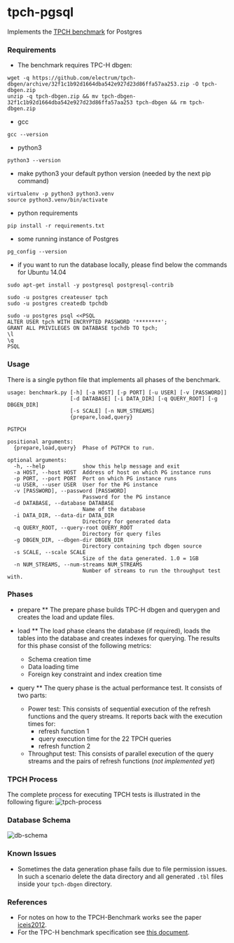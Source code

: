 # tpch-pgsql
Implements the [TPCH benchmark](http://www.tpc.org/tpch/) for Postgres

### Requirements
* The benchmark requires TPC-H dbgen:

```
wget -q https://github.com/electrum/tpch-dbgen/archive/32f1c1b92d1664dba542e927d23d86ffa57aa253.zip -O tpch-dbgen.zip
unzip -q tpch-dbgen.zip && mv tpch-dbgen-32f1c1b92d1664dba542e927d23d86ffa57aa253 tpch-dbgen && rm tpch-dbgen.zip
```

* gcc
```
gcc --version
```
* python3
```
python3 --version
```
* make python3 your default python version (needed by the next pip command)
```
virtualenv -p python3 python3.venv
source python3.venv/bin/activate
```
* python requirements
```
pip install -r requirements.txt
```
* some running instance of Postgres
```
pg_config --version
```
* if you want to run the database locally, please find below the commands for Ubuntu 14.04
```
sudo apt-get install -y postgresql postgresql-contrib

sudo -u postgres createuser tpch
sudo -u postgres createdb tpchdb

sudo -u postgres psql <<PSQL
ALTER USER tpch WITH ENCRYPTED PASSWORD '********';
GRANT ALL PRIVILEGES ON DATABASE tpchdb TO tpch;
\l
\q
PSQL
```

### Usage
There is a single python file that implements all phases of the benchmark.

```
usage: benchmark.py [-h] [-a HOST] [-p PORT] [-u USER] [-v [PASSWORD]]
                    [-d DATABASE] [-i DATA_DIR] [-q QUERY_ROOT] [-g DBGEN_DIR]
                    [-s SCALE] [-n NUM_STREAMS]
                    {prepare,load,query}

PGTPCH

positional arguments:
  {prepare,load,query}  Phase of PGTPCH to run.

optional arguments:
  -h, --help            show this help message and exit
  -a HOST, --host HOST  Address of host on which PG instance runs
  -p PORT, --port PORT  Port on which PG instance runs
  -u USER, --user USER  User for the PG instance
  -v [PASSWORD], --password [PASSWORD]
                        Password for the PG instance
  -d DATABASE, --database DATABASE
                        Name of the database
  -i DATA_DIR, --data-dir DATA_DIR
                        Directory for generated data
  -q QUERY_ROOT, --query-root QUERY_ROOT
                        Directory for query files
  -g DBGEN_DIR, --dbgen-dir DBGEN_DIR
                        Directory containing tpch dbgen source
  -s SCALE, --scale SCALE
                        Size of the data generated. 1.0 = 1GB
  -n NUM_STREAMS, --num-streams NUM_STREAMS
                        Number of streams to run the throughput test with.
```

### Phases
* prepare 
** The prepare phase builds TPC-H dbgen and querygen and creates the load and update files. 

* load 
** The load phase cleans the database (if required), loads the tables into the database and 
creates indexes for querying. The results for this phase consist of the following metrics:
    * Schema creation time
    * Data loading time
    * Foreign key constraint and index creation time

* query
** The query phase is the actual performance test. It consists of two parts:
    * Power test: This consists of sequential execution of the refresh functions and the query streams. It reports back with the execution times for:
        * refresh function 1
        * query execution time for the 22 TPCH queries
        * refresh function 2
    * Throughput test: This consists of parallel execution of the query streams and the pairs of refresh functions (*not implemented yet*)

### TPCH Process
The complete process for executing TPCH tests is illustrated in the following figure:
![tpch-process](images/tpch_process.png "TPCH Benchmark Process")

### Database Schema
![db-schema](images/TPC-H_Datamodel.png "TPCH Database Schema")

### Known Issues
* Sometimes the data generation phase fails due to file permission issues. In such a scenario delete the data directory and all generated `.tbl` files inside your `tpch-dbgen` directory.

### References

* For notes on how to the TPCH-Benchmark works see the paper [iceis2012](https://github.com/Data-Science-Platform/tpch-pgsql/blob/master/iceis2012.pdf).
* For the TPC-H benchmark specification see [this document](http://www.tpc.org/tpc_documents_current_versions/pdf/tpc-h_v2.17.3.pdf).
